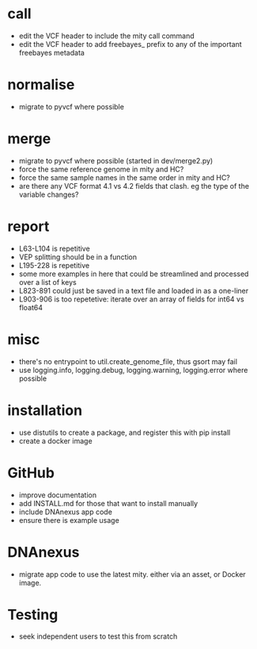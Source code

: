 # call
* edit the VCF header to include the mity call command
* edit the VCF header to add freebayes_ prefix to any of the important freebayes metadata

# normalise
* migrate to pyvcf where possible

# merge
* migrate to pyvcf where possible (started in dev/merge2.py)
* force the same reference genome in mity and HC?
* force the same sample names in the same order in mity and HC?
* are there any VCF format 4.1 vs 4.2 fields that clash. eg the type of the variable changes?

# report
* L63-L104 is repetitive
* VEP splitting should be in a function
* L195-228 is repetitive
* some more examples in here that could be streamlined and processed over a list of keys
* L823-891 could just be saved in a text file and loaded in as a one-liner
* L903-906 is too repetetive: iterate over an array of fields for int64 vs float64


# misc
* there's no entrypoint to util.create_genome_file, thus gsort may fail
* use logging.info, logging.debug, logging.warning, logging.error where possible

# installation
* use distutils to create a package, and register this with pip install
* create a docker image

# GitHub
* improve documentation
* add INSTALL.md for those that want to install manually
* include DNAnexus app code
* ensure there is example usage

# DNAnexus
* migrate app code to use the latest mity. either via an asset, or Docker image.

# Testing
* seek independent users to test this from scratch
